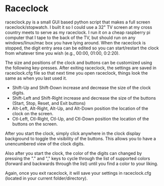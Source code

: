 # Raceclock
raceclock.py is a small GUI based python script that makes a full screen raceclock/stopwatch. I built it so I could use a 32" TV screen at my cross country meets to serve as my raceclock. I run it on a cheap raspberry pi computer that I tape to the back of the TV, but should run on any windows/linux/mac box you have lying around. When the raceclock is stopped, the digit entry area can be edited so you can start/restart the clock from whatever time you wish (e.g., 00:00, 01:00, 0:2:20).

The size and positions of the clock and buttons can be customized using the following key-presses. After exiting raceclock, the settings are saved in raceclock.cfg file so that next time you open raceclock, things look the same as when you last used it.
* Shift-Up and Shift-Down increase and decrease the size of the clock digits.
* Shift-Left and Shift-Right increase and decrease the size of the buttons (Start, Stop, Reset, and Exit buttons)
* Alt-Left, Alt-Right, Alt-Up, and Alt-Down position the location of the clock on the screen.
* Ctl-Left, Ctl-Right, Ctl-Up, and Ctl-Down position the location of the buttons on the screen.
 
After you start the clock, simply click anywhere in the clock display background to toggle the visibility of the buttons. This allows you to have a unencumbered view of the clock digits.

Also after you start the clock, the color of the digits can changed by pressing the "." and "," keys to cycle through the list of supported colors (forward and backwards through the list) until you find a color to your liking.

Again, once you exit raceclock, it will save your settings in raceclock.cfg (located in your current folder/directory).

